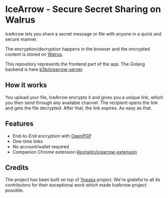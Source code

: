# IceArrow - Secure Secret Sharing on Walrus 

IceArrow lets you share a secret message or file with anyone in a quick and secure manner.

The encryption/decryption happens in the browser and the encrypted content is stored on [Walrus](https://walrus.xyz).

This repository represents the frontend part of the app. The Golang backend is here [b3b/icearrow-server](https://github.com/b3b/icearrow-server).

## How it works

You upload your file, IceArrow encrypts it and gives you a unique link, which you then send through any available channel. 
The recipient opens the link and gets the file decrypted. After that, the link expires. As easy as that.

## Features

- End-to-End encryption with [OpenPGP](https://openpgpjs.org/)
- One-time links
- No account/wallet required
- Companion Chrome extension [kkomelin/icearrow-extension](https://github.com/kkomelin/icearrow-extension)

## Credits

The project has been built on top of [Yopass](https://github.com/jhaals/yopass) project. 
We're grateful to all its contributors for their exceptional work which made IceArrow project possible.
